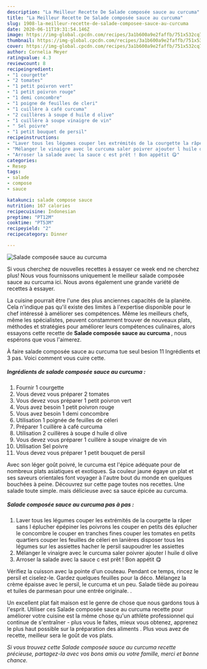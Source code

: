 ```yaml
---
description: "La Meilleur Recette De Salade composée sauce au curcuma"
title: "La Meilleur Recette De Salade composée sauce au curcuma"
slug: 1908-la-meilleur-recette-de-salade-composee-sauce-au-curcuma
date: 2020-06-11T19:31:54.146Z
image: https://img-global.cpcdn.com/recipes/3a1b600a9e2faffb/751x532cq70/salade-composee-sauce-au-curcuma-photo-principale-de-la-recette.jpg
thumbnail: https://img-global.cpcdn.com/recipes/3a1b600a9e2faffb/751x532cq70/salade-composee-sauce-au-curcuma-photo-principale-de-la-recette.jpg
cover: https://img-global.cpcdn.com/recipes/3a1b600a9e2faffb/751x532cq70/salade-composee-sauce-au-curcuma-photo-principale-de-la-recette.jpg
author: Cornelia Meyer
ratingvalue: 4.3
reviewcount: 8
recipeingredient:
- "1 courgette"
- "2 tomates"
- "1 petit poivron vert"
- "1 petit poivron rouge"
- "1 demi concombre"
- "1 poigne de feuilles de cleri"
- "1 cuillère à café curcuma"
- "2 cuillères à soupe d huile d olive"
- "1 cuillère à soupe vinaigre de vin"
- " Sel poivre"
- "1 petit bouquet de persil"
recipeinstructions:
- "Laver tous les légumes couper les extrémités de la courgette la râper sans l éplucher épépiner les poivrons les couper en petits dés éplucher le concombre le couper en tranches fines couper les tomates en petits quartiers couper les feuilles de céleri en lanières disposer tous les légumes sur les assiettes hacher le persil saupoudrer les assiettes"
- "Mélanger le vinaigre avec le curcuma saler poivrer ajouter l huile d olive"
- "Arroser la salade avec la sauce c est prêt ! Bon appétit 😋"
categories:
- Resep
tags:
- salade
- compose
- sauce

katakunci: salade compose sauce 
nutrition: 167 calories
recipecuisine: Indonesian
preptime: "PT12M"
cooktime: "PT53M"
recipeyield: "2"
recipecategory: Dinner

---
```



![Salade composée sauce au curcuma](https://img-global.cpcdn.com/recipes/3a1b600a9e2faffb/751x532cq70/salade-composee-sauce-au-curcuma-photo-principale-de-la-recette.jpg)

Si vous cherchez de nouvelles recettes à essayer ce week end ne cherchez plus! Nous vous fournissons uniquement le meilleur salade composée sauce au curcuma ici. Nous avons également une grande variété de recettes à essayer.

La cuisine pourrait être l'une des plus anciennes capacités de la planète. Cela n'indique pas qu'il existe des limites à l'expertise disponible pour le chef intéressé à améliorer ses compétences. Même les meilleurs chefs, même les spécialistes, peuvent constamment trouver de nouveaux plats, méthodes et stratégies pour améliorer leurs compétences culinaires, alors essayons cette recette de <strong> Salade composée sauce au curcuma </strong>, nous espérons que vous l'aimerez.

<!--inarticleads1-->

À faire salade composée sauce au curcuma tue seul besion 11 Ingrédients et 3 pas. Voici comment vous cuire cette.

##### Ingrédients de salade composée sauce au curcuma :

1. Fournir 1 courgette
1. Vous devez vous préparer 2 tomates
1. Vous devez vous préparer 1 petit poivron vert
1. Vous avez besoin 1 petit poivron rouge
1. Vous avez besoin 1 demi concombre
1. Utilisation 1 poignée de feuilles de céleri
1. Préparer 1 cuillère à café curcuma
1. Utilisation 2 cuillères à soupe d huile d olive
1. Vous devez vous préparer 1 cuillère à soupe vinaigre de vin
1. Utilisation  Sel poivre
1. Vous devez vous préparer 1 petit bouquet de persil


Avec son léger goût poivré, le curcuma est l&#39;épice adéquate pour de nombreux plats asiatiques et exotiques. Sa couleur jaune égaye un plat et ses saveurs orientales font voyager à l&#39;autre bout du monde en quelques bouchées à peine. Découvrez sur cette page toutes nos recettes. Une salade toute simple. mais délicieuse avec sa sauce épicée au curcuma. 

<!--inarticleads2-->

##### Salade composée sauce au curcuma pas à pas :

1. Laver tous les légumes couper les extrémités de la courgette la râper sans l éplucher épépiner les poivrons les couper en petits dés éplucher le concombre le couper en tranches fines couper les tomates en petits quartiers couper les feuilles de céleri en lanières disposer tous les légumes sur les assiettes hacher le persil saupoudrer les assiettes
1. Mélanger le vinaigre avec le curcuma saler poivrer ajouter l huile d olive
1. Arroser la salade avec la sauce c est prêt ! Bon appétit 😋


Vérifiez la cuisson avec la pointe d&#39;un couteau. Pendant ce temps, rincez le persil et ciselez-le. Gardez quelques feuilles pour la déco. Mélangez la crème épaisse avec le persil, le curcuma et un peu. Salade tiède au poireau et tuiles de parmesan pour une entrée originale. . 

<!--inarticleads1-->

<p>
Un excellent plat fait maison est le genre de chose que nous gardons tous à l'esprit. Utiliser ces Salade composée sauce au curcuma recette pour améliorer votre cuisine est la même chose qu'un athlète professionnel qui continue de s'entraîner - plus vous le faites, mieux vous obtenez, apprenez le plus haut possible sur la préparation des aliments . Plus vous avez de recette, meilleur sera le goût de vos plats.
</p>

<p>
<i>Si vous trouvez cette Salade composée sauce au curcuma recette précieuse, partagez-la avec vos bons amis ou votre famille, merci et bonne chance.</i>
</p>
